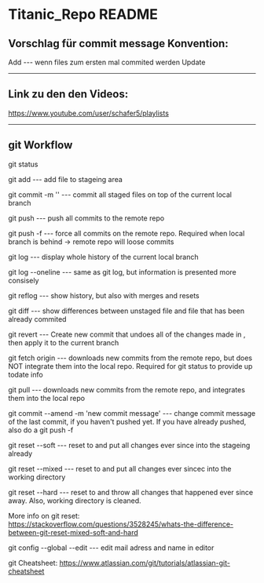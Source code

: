 # Titanic_Repo README



## Vorschlag für commit message Konvention:

Add <filenames> --- wenn files zum ersten mal commited werden
Update <filenames>

-------------------------------------------------------
## Link zu den den Videos:
https://www.youtube.com/user/schafer5/playlists

-------------------------------------------------------

## git Workflow

git status

git add <filename> --- add file to stageing area

git commit -m '<commit message>' --- commit all staged files on top of the current local branch

git push --- push all commits to the remote repo

git push -f --- force all commits on the remote repo. Required when local branch is behind -> remote repo will loose commits

git log --- display whole history of the current local branch

git log --oneline --- same as git log, but information is presented more consisely

git reflog --- show history, but also with merges and resets

git diff <filename> --- show differences between unstaged file and file that has been already commited

git revert <commit hash> --- Create new commit that undoes all of the changes made in <commit>, then apply it to the current branch

git fetch origin --- downloads new commits from the remote repo, but does NOT integrate them into the local repo. Required for git status to provide up todate info

git pull --- downloads new commits from the remote repo, and integrates them into the local repo

git commit --amend -m 'new commit message' --- change commit message of the last commit, if you haven't pushed yet. If you have already pushed, also do a git push -f

git reset --soft <commit hash> --- reset to <commit hash> and put all changes ever since into the stageing already

git reset --mixed <commit hash> --- reset to <commit hash> and put all changes ever sincec into the working directory 

git reset --hard --- reset to <commit hash> and throw all changes that happened ever since away. Also, working directory is cleaned. 

More info on git reset: https://stackoverflow.com/questions/3528245/whats-the-difference-between-git-reset-mixed-soft-and-hard

git config --global --edit --- edit mail adress and name in editor

git Cheatsheet: https://www.atlassian.com/git/tutorials/atlassian-git-cheatsheet